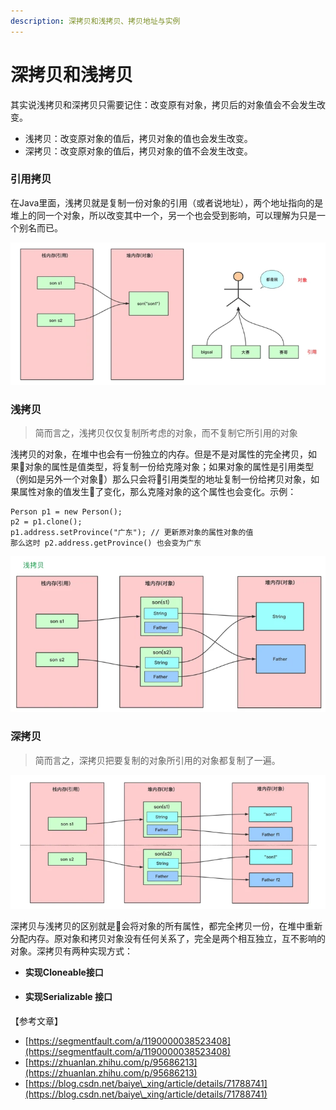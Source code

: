 ```yaml
---
description: 深拷贝和浅拷贝、拷贝地址与实例
---
```


# 深拷贝和浅拷贝

其实说浅拷贝和深拷贝只需要记住：改变原有对象，拷贝后的对象值会不会发生改变。

* 浅拷贝：改变原对象的值后，拷贝对象的值也会发生改变。
* 深拷贝：改变原对象的值后，拷贝对象的值不会发生改变。

### 引用拷贝

在Java里面，浅拷贝就是复制一份对象的引用（或者说地址），两个地址指向的是堆上的同一个对象，所以改变其中一个，另一个也会受到影响，可以理解为只是一个别名而已。

![](<../../../.gitbook/assets/image (12) (1) (1).png>)

### 浅拷贝

> 简而言之，浅拷贝仅仅复制所考虑的对象，而不复制它所引用的对象

浅拷贝的对象，在堆中也会有一份独立的内存。但是不是对属性的完全拷贝，如果对象的属性是值类型，将复制一份给克隆对象；如果对象的属性是引用类型（例如是另外一个对象）那么只会将引用类型的地址复制一份给拷贝对象，如果属性对象的值发生了变化，那么克隆对象的这个属性也会变化。示例：

```
Person p1 = new Person();
p2 = p1.clone();
p1.address.setProvince("广东"); // 更新原对象的属性对象的值
那么这时 p2.address.getProvince() 也会变为广东
```

![](<../../../.gitbook/assets/image (13).png>)

### 深拷贝

> 简而言之，深拷贝把要复制的对象所引用的对象都复制了一遍。

![](<../../../.gitbook/assets/image (12) (1).png>)

深拷贝与浅拷贝的区别就是会将对象的所有属性，都完全拷贝一份，在堆中重新分配内存。原对象和拷贝对象没有任何关系了，完全是两个相互独立，互不影响的对象。深拷贝有两种实现方式：

* **实现Cloneable接口**
* #### **实现Serializable 接口**





【参考文章】

* [https://segmentfault.com/a/1190000038523408](https://segmentfault.com/a/1190000038523408)
* [https://zhuanlan.zhihu.com/p/95686213](https://zhuanlan.zhihu.com/p/95686213)
* [https://blog.csdn.net/baiye\_xing/article/details/71788741](https://blog.csdn.net/baiye\_xing/article/details/71788741)
